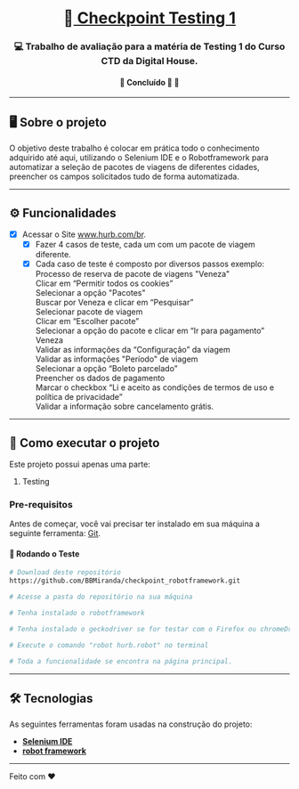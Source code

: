 <h1 align="center">
     🎨<a href="#" alt=""> Checkpoint Testing 1</a>
</h1>

<h3 align="center">
    💻 Trabalho de avaliação para a matéria de Testing 1 do Curso CTD da Digital House.
</h3>

<h4 align="center">
	🚧 Concluído 🚀 🚧
</h4>

---

## 🖥️ Sobre o projeto

O objetivo deste trabalho é colocar em prática todo o conhecimento adquirido até aqui, utilizando o Selenium IDE e o Robotframework para automatizar
a seleção de pacotes de viagens de diferentes cidades, preencher os campos solicitados tudo de forma automatizada.

---

## ⚙️ Funcionalidades                                        

- [x] Acessar o Site www.hurb.com/br. 
	- [x] Fazer 4 casos de teste, cada um com um pacote de viagem diferente. 
	- [x] Cada caso de teste é composto por diversos passos exemplo:
	<br>Processo de reserva de pacote de viagens "Veneza"
  <br>Clicar em “Permitir todos os cookies”
  <br>Selecionar a opção "Pacotes"
  <br>Buscar por Veneza e clicar em “Pesquisar”
  <br>Selecionar pacote de viagem
  <br>Clicar em “Escolher pacote”
  <br>Selecionar a opção do pacote e clicar em “Ir para pagamento” Veneza
  <br>Validar as informações da “Configuração” da viagem
  <br>Validar as informações "Período" de viagem
  <br>Selecionar a opção “Boleto parcelado”
  <br>Preencher os dados de pagamento
  <br>Marcar o checkbox “Li e aceito as condições de termos de uso e política de privacidade”
  <br>Validar a informação sobre cancelamento grátis.

---

## 🚀 Como executar o projeto
Este projeto possui apenas uma parte:

1. Testing 
### Pre-requisitos

Antes de começar, você vai precisar ter instalado em sua máquina a seguinte ferramenta:
[Git](https://git-scm.com). 


#### 🧭 Rodando o Teste 

```bash
# Download deste repositório
https://github.com/BBMiranda/checkpoint_robotframework.git

# Acesse a pasta do repositório na sua máquina

# Tenha instalado o robotframework

# Tenha instalado o geckodriver se for testar com o Firefox ou chromeDriver se for testar com o Chrome.

# Execute o comando "robot hurb.robot" no terminal

# Toda a funcionalidade se encontra na página principal.

```

---

## 🛠 Tecnologias

As seguintes ferramentas foram usadas na construção do projeto:

-  **[Selenium IDE](https://www.selenium.dev/selenium-ide/)**
-  **[robot framework](https://robotframework.org/)**

---

Feito com ❤️ 
